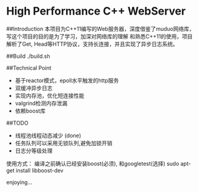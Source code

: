 # High Performance C++ WebServer

##Introduction
本项目为C++11编写的Web服务器，深度借鉴了muduo网络库，写这个项目的目的是为了学习，加深对网络库的理解
和熟悉C++11的使用，项目解析了Get, Head等HTTP协议，支持长连接，并且实现了异步日志系统。

##Build
./build.sh

##Technical Point
* 基于reactor模式，epoll水平触发的http服务
* 双缓冲异步日志
* 实现内存池，优化短连接性能
* valgrind检测内存泄漏
* 依赖boost库

##TODO
* 线程池线程动态减少 (done)
* 任务队列可以采用无锁队列,避免加锁开销
* 日志分等级处理

使用方式：
编译之前确认已经安装boost(必须), 和googletest(选择)
sudo apt-get install libboost-dev

enjoying...
